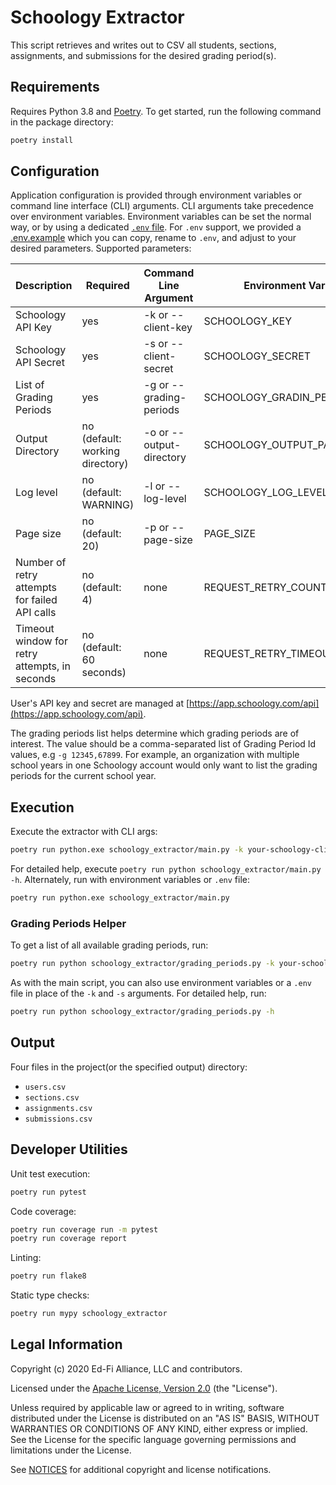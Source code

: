 # Schoology Extractor

This script retrieves and writes out to CSV all students, sections, assignments,
and submissions for the desired grading period(s).

## Requirements

Requires Python 3.8 and [Poetry](https://python-poetry.org/). To get started,
run the following command in the package directory:

```bash
poetry install
```

## Configuration

Application configuration is provided through environment variables or command
line interface (CLI) arguments. CLI arguments take precedence over environment
variables. Environment variables can be set the normal way, or by using a
dedicated [`.env` file](https://pypi.org/project/python-dotenv/). For `.env`
support, we provided a [.env.example](.env.example) which you can copy, rename
to `.env`, and adjust to your desired parameters. Supported parameters:

| Description | Required | Command Line Argument | Environment Variable |
| ----------- | -------- | --------------------- | -------------------- |
| Schoology API Key | yes | -k or --client-key | SCHOOLOGY_KEY |
| Schoology API Secret | yes |  -s or --client-secret | SCHOOLOGY_SECRET |
| List of Grading Periods | yes | -g or --grading-periods | SCHOOLOGY_GRADIN_PERIODS |
| Output Directory | no (default: working directory) | -o or --output-directory | SCHOOLOGY_OUTPUT_PATH |
| Log level | no (default: WARNING) | -l or --log-level | SCHOOLOGY_LOG_LEVEL |
| Page size | no (default: 20) | -p or --page-size | PAGE_SIZE |
| Number of retry attempts for failed API calls | no (default: 4) | none | REQUEST_RETRY_COUNT |
| Timeout window for retry attempts, in seconds | no (default: 60 seconds) | none | REQUEST_RETRY_TIMEOUT_SECONDS |

User's API key and secret are managed at
[https://app.schoology.com/api](https://app.schoology.com/api).

The grading periods list helps determine which grading periods are of interest.
The value should be a comma-separated list of Grading Period Id values, e.g `-g
12345,67899`. For example, an organization with multiple school years in one
Schoology account would only want to list the grading periods for the current
school year.

## Execution

Execute the extractor with CLI args:

```bash
poetry run python.exe schoology_extractor/main.py -k your-schoology-client-key -s your-schoology-client-secret  -g csv-of-grading-periods
```

For detailed help, execute `poetry run python schoology_extractor/main.py -h`.
Alternately, run with environment variables or `.env` file:

```bash
poetry run python.exe schoology_extractor/main.py
```

### Grading Periods Helper

To get a list of all available grading periods, run:

```bash
poetry run python schoology_extractor/grading_periods.py -k your-schoology-client-key -s your-schoology-client-secret
```

As with the main script, you can also use environment variables or a `.env` file in place of the `-k` and `-s` arguments. For detailed help, run:

```bash
poetry run python schoology_extractor/grading_periods.py -h
```

## Output

Four files in the project(or the specified output) directory:

* `users.csv`
* `sections.csv`
* `assignments.csv`
* `submissions.csv`

## Developer Utilities

Unit test execution:

```bash
poetry run pytest
```

Code coverage:

```bash
poetry run coverage run -m pytest
poetry run coverage report
```

Linting:

```bash
poetry run flake8
```

Static type checks:

```bash
poetry run mypy schoology_extractor
```

## Legal Information

Copyright (c) 2020 Ed-Fi Alliance, LLC and contributors.

Licensed under the [Apache License, Version 2.0](LICENSE) (the "License").

Unless required by applicable law or agreed to in writing, software distributed
under the License is distributed on an "AS IS" BASIS, WITHOUT WARRANTIES OR
CONDITIONS OF ANY KIND, either express or implied. See the License for the
specific language governing permissions and limitations under the License.

See [NOTICES](NOTICES.md) for additional copyright and license notifications.
